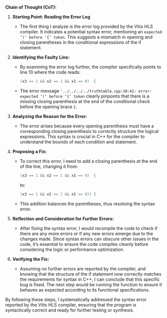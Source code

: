 **Chain of Thought (CoT):**

1. **Starting Point: Reading the Error Log**
   - The first thing I analyze is the error log provided by the Vitis HLS compiler. It indicates a potential syntax error, mentioning an `expected ‘)’ before ‘{’ token`. This suggests a mismatch in opening and closing parentheses in the conditional expressions of the if statement.

2. **Identifying the Faulty Line:**
   - By examining the error log further, the compiler specifically points to line 10 where the code reads:
     ```cpp
     (x3 == 1 && x2 == 1 && x1 == 0)  {
     ```
   - The error message `'../../../../truthtable.cpp:10:41: error: expected ‘)’ before ‘{’ token` clearly pinpoints that there is a missing closing parenthesis at the end of the conditional check before the opening brace `{`.

3. **Analyzing the Reason for the Error:**
   - The error arises because every opening parenthesis must have a corresponding closing parenthesis to correctly structure the logical expressions. This syntax is crucial in C++ for the compiler to understand the bounds of each condition and statement.

4. **Proposing a Fix:**
   - To correct this error, I need to add a closing parenthesis at the end of the line, changing it from:
     ```cpp
     (x3 == 1 && x2 == 1 && x1 == 0)  {
     ```
     to:
     ```cpp
     (x3 == 1 && x2 == 1 && x1 == 0)) {
     ```
   - This addition balances the parentheses, thus resolving the syntax error.

5. **Reflection and Consideration for Further Errors:**
   - After fixing the syntax error, I would recompile the code to check if there are any more errors or if any new errors emerge due to the changes made. Since syntax errors can obscure other issues in the code, it’s essential to ensure the code compiles cleanly before considering the logic or performance optimization.

6. **Verifying the Fix:**
   - Assuming no further errors are reported by the compiler, and knowing that the structure of the if statement now correctly matches the requirements for syntax in C++, I can conclude that this specific bug is fixed. The next step would be running the function to ensure it behaves as expected according to its functional specifications.

By following these steps, I systematically addressed the syntax error reported by the Vitis HLS compiler, ensuring that the program is syntactically correct and ready for further testing or synthesis.
